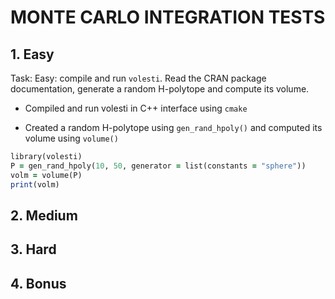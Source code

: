 # MONTE CARLO INTEGRATION TESTS

## 1. Easy

Task: Easy: compile and run ```volesti```. Read the CRAN package documentation, generate a random H-polytope and compute its volume.

* Compiled and run volesti in C++ interface using ```cmake```

* Created a random H-polytope using ```gen_rand_hpoly()``` and computed its volume using ```volume()```

```ruby
library(volesti)
P = gen_rand_hpoly(10, 50, generator = list(constants = "sphere"))
volm = volume(P)
print(volm)
```

## 2. Medium

## 3. Hard

## 4. Bonus


